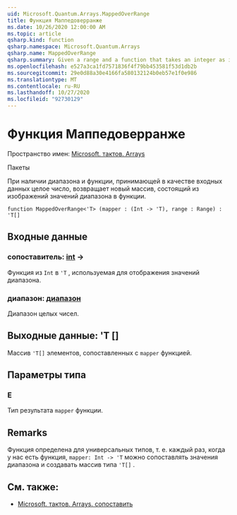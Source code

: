 ```yaml
---
uid: Microsoft.Quantum.Arrays.MappedOverRange
title: Функция Маппедоверранже
ms.date: 10/26/2020 12:00:00 AM
ms.topic: article
qsharp.kind: function
qsharp.namespace: Microsoft.Quantum.Arrays
qsharp.name: MappedOverRange
qsharp.summary: Given a range and a function that takes an integer as input, returns a new array that consists of the images of the range values under the function.
ms.openlocfilehash: e527a3ca1fd7571836f4f79bb453581f53d1db2b
ms.sourcegitcommit: 29e0d88a30e4166fa580132124b0eb57e1f0e986
ms.translationtype: MT
ms.contentlocale: ru-RU
ms.lasthandoff: 10/27/2020
ms.locfileid: "92730129"
---
```

# <a name="mappedoverrange-function"></a>Функция Маппедоверранже

Пространство имен: [Microsoft. тактов. Arrays](xref:Microsoft.Quantum.Arrays)

Пакеты [](https://nuget.org/packages/)


При наличии диапазона и функции, принимающей в качестве входных данных целое число, возвращает новый массив, состоящий из изображений значений диапазона в функции.

```qsharp
function MappedOverRange<'T> (mapper : (Int -> 'T), range : Range) : 'T[]
```


## <a name="input"></a>Входные данные

### <a name="mapper--int---t"></a>сопоставитель: [int](xref:microsoft.quantum.lang-ref.int) ->

Функция из `Int` в `'T` , используемая для отображения значений диапазона.


### <a name="range--range"></a>диапазон: [диапазон](xref:microsoft.quantum.lang-ref.range)

Диапазон целых чисел.



## <a name="output--t"></a>Выходные данные: 'T []

Массив `'T[]` элементов, сопоставленных с `mapper` функцией.

## <a name="type-parameters"></a>Параметры типа

### <a name="t"></a>Е

Тип результата `mapper` функции.

## <a name="remarks"></a>Remarks

Функция определена для универсальных типов, т. е. каждый раз, когда у нас есть функция, `mapper: Int -> 'T` можно сопоставлять значения диапазона и создавать массив типа `'T[]` .

## <a name="see-also"></a>См. также:

- [Microsoft. тактов. Arrays. сопоставить](xref:Microsoft.Quantum.Arrays.Mapped)